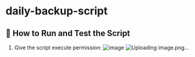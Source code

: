 # daily-backup-script
## 🔧 How to Run and Test the Script

1. Give the script execute permission:
![image](https://github.com/user-attachments/assets/81b3083d-09b1-4c6f-a054-4ed15b3f23d3)
![Uploading image.png…]()



